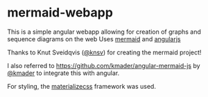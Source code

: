 mermaid-webapp
===============

This is a simple angular webapp allowing for creation of graphs and sequence diagrams on the web
Uses [mermaid](https://github.com/knsv/mermaid) and [angularjs](https://angularjs.org/)

Thanks to Knut Sveidqvis ([@knsv](https://github.com/knsv)) for creating the mermaid project!

I also referred to https://github.com/kmader/angular-mermaid-js by [@kmader](https://github.com/kmader) to integrate this with angular.

For styling, the [materializecss](http://materializecss.com/) framework was used.


